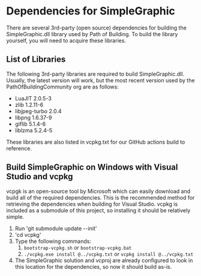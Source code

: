 # Dependencies for SimpleGraphic

There are several 3rd-party (open source) dependencies for building the
SimpleGraphic.dll library used by Path of Building.
To build the library yourself, you will need to acquire these libraries.

## List of Libraries

The following 3rd-party libraries are required to build SimpleGraphic.dll.
Usually, the latest version will work, but the most recent version used by the
PathOfBuildingCommunity org are as follows:
* LuaJIT 2.0.5-3
* zlib 1.2.11-6
* libjpeg-turbo 2.0.4
* libpng 1.6.37-9
* giflib 5.1.4-6
* liblzma 5.2.4-5

These libraries are also listed in vcpkg.txt
for our GitHub actions build to reference.

## Build SimpleGraphic on Windows with Visual Studio and vcpkg

vcpgk is an open-source tool by Microsoft which can easily download and build
all of the required dependencies. This is the recommended method for retrieving
the dependencies when building for Visual Studio.
vcpkg is included as a submodule of this project,
so installing it should be relatively simple.

1) Run 'git submodule update --init'
2) 'cd vcpkg'
3) Type the following commands:
   1) `bootstrap-vcpkg.sh` or `bootstrap-vcpkg.bat`
   2) `./vcpkg.exe install @../vcpkg.txt` or `vcpkg install @../vcpkg.txt`
4) The SimpleGraphic solution and vcproj are already configured to look in this
location for the dependencies, so now it should build as-is.
